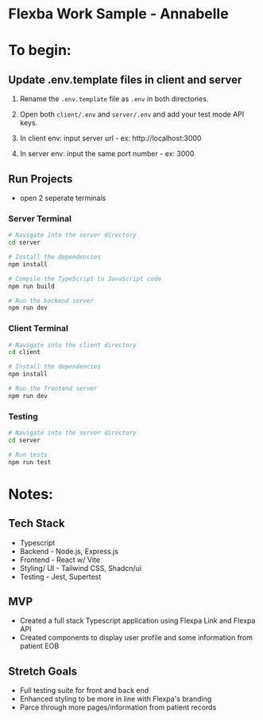 # Flexba Work Sample - Annabelle

# To begin:

## Update .env.template files in client and server

1. Rename the `.env.template` file as `.env` in both directories.

2. Open both `client/.env` and `server/.env` and add your test mode API keys.

3. In client env: input server url - ex: http://localhost:3000

4. In server env: input the same port number - ex: 3000

## Run Projects

- open 2 seperate terminals

### Server Terminal

```bash
# Navigate into the server directory
cd server

# Install the dependencies
npm install

# Compile the TypeScript to JavaScript code
npm run build

# Run the backend server
npm run dev

```

### Client Terminal

```bash
# Navigate into the client directory
cd client

# Install the dependencies
npm install

# Run the frontend server
npm run dev
```

### Testing

```bash
# Navigate into the server directory
cd server

# Run tests
npm run test
```

# Notes:

## Tech Stack

- Typescript
- Backend - Node.js, Express.js
- Frontend - React w/ Vite
- Styling/ UI - Tailwind CSS, Shadcn/ui
- Testing - Jest, Supertest

## MVP

- Created a full stack Typescript application using Flexpa Link and Flexpa API
- Created components to display user profile and some information from patient
  EOB

## Stretch Goals

- Full testing suite for front and back end
- Enhanced styling to be more in line with Flexpa's branding
- Parce through more pages/information from patient records

